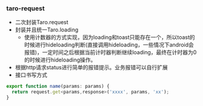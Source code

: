 ### taro-request

* 二次封装Taro.request
* 封装并且统一Taro.loading
  * 使用计数器的方式实现，因为loading和toast只能存在一个，所以toast的时候进行hideloading判断(直接调用hideloading，一些情况下android会报错)，一定时间之后根据当前计时器判断继续loading，最终在计时器为0的时候进行hideloading操作。
* 根据http请求status进行简单的报错提示。业务报错可以自行扩展
* 接口书写方式
```javascript
export function name(params: params) {
  return request.get<params,response>('xxxx', params, 'xx');
}
```